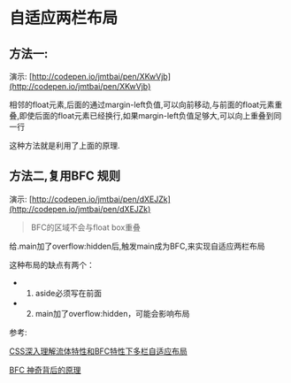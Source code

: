 # 自适应两栏布局

## 方法一:

演示: [http://codepen.io/jmtbai/pen/XKwVjb](http://codepen.io/jmtbai/pen/XKwVjb)

相邻的float元素,后面的通过margin-left负值,可以向前移动,与前面的float元素重叠,即使后面的float元素已经换行,如果margin-left负值足够大,可以向上重叠到同一行

这种方法就是利用了上面的原理.

## 方法二,复用BFC 规则

演示: [http://codepen.io/jmtbai/pen/dXEJZk](http://codepen.io/jmtbai/pen/dXEJZk)

> BFC的区域不会与float box重叠

给.main加了overflow:hidden后,触发main成为BFC,来实现自适应两栏布局

这种布局的缺点有两个：

* 1. aside必须写在前面
* 2. main加了overflow:hidden，可能会影响布局

参考:

[CSS深入理解流体特性和BFC特性下多栏自适应布局](http://www.zhangxinxu.com/wordpress/2015/02/css-deep-understand-flow-bfc-column-two-auto-layout/)

[BFC 神奇背后的原理](http://www.w3ctech.com/topic/865)
